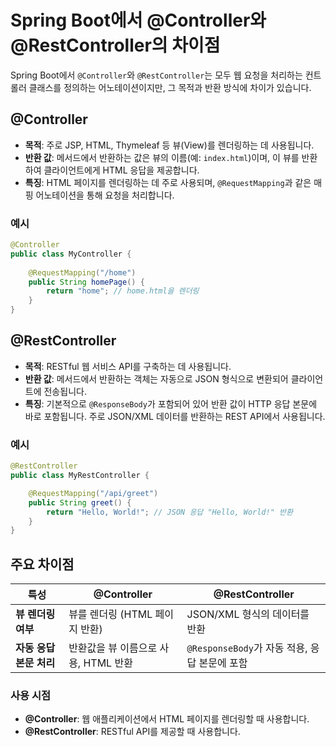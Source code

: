 
# Spring Boot에서 @Controller와 @RestController의 차이점

Spring Boot에서 `@Controller`와 `@RestController`는 모두 웹 요청을 처리하는 컨트롤러 클래스를 정의하는 어노테이션이지만, 그 목적과 반환 방식에 차이가 있습니다.

## @Controller

- **목적**: 주로 JSP, HTML, Thymeleaf 등 뷰(View)를 렌더링하는 데 사용됩니다.
- **반환 값**: 메서드에서 반환하는 값은 뷰의 이름(예: `index.html`)이며, 이 뷰를 반환하여 클라이언트에게 HTML 응답을 제공합니다.
- **특징**: HTML 페이지를 렌더링하는 데 주로 사용되며, `@RequestMapping`과 같은 매핑 어노테이션을 통해 요청을 처리합니다.

### 예시
```java
@Controller
public class MyController {
    
    @RequestMapping("/home")
    public String homePage() {
        return "home"; // home.html을 렌더링
    }
}
```

## @RestController

- **목적**: RESTful 웹 서비스 API를 구축하는 데 사용됩니다.
- **반환 값**: 메서드에서 반환하는 객체는 자동으로 JSON 형식으로 변환되어 클라이언트에 전송됩니다.
- **특징**: 기본적으로 `@ResponseBody`가 포함되어 있어 반환 값이 HTTP 응답 본문에 바로 포함됩니다. 주로 JSON/XML 데이터를 반환하는 REST API에서 사용됩니다.

### 예시
```java
@RestController
public class MyRestController {

    @RequestMapping("/api/greet")
    public String greet() {
        return "Hello, World!"; // JSON 응답 "Hello, World!" 반환
    }
}
```

## 주요 차이점

| 특성                 | @Controller                            | @RestController                      |
|----------------------|---------------------------------------|--------------------------------------|
| **뷰 렌더링 여부**    | 뷰를 렌더링 (HTML 페이지 반환)            | JSON/XML 형식의 데이터를 반환          |
| **자동 응답 본문 처리** | 반환값을 뷰 이름으로 사용, HTML 반환      | `@ResponseBody`가 자동 적용, 응답 본문에 포함 |

### 사용 시점
- **@Controller**: 웹 애플리케이션에서 HTML 페이지를 렌더링할 때 사용합니다.
- **@RestController**: RESTful API를 제공할 때 사용합니다.
